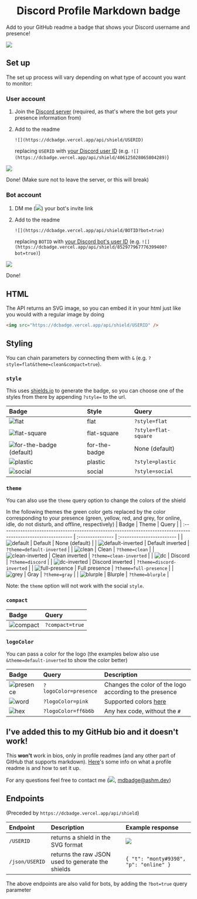 <h1 style="text-align: center">Discord Profile Markdown badge</h1>

Add to your GitHub readme a badge that shows your Discord username and presence!

![](https://dcbadge.vercel.app/api/shield/852977967776399400?bot=true)

## Set up

The set up process will vary depending on what type of account you want to monitor:

### User account

1. Join the [Discord server](https://discord.gg/zkspfFwqDg) (required, as that's where the bot gets your presence information from)
2. Add to the readme

   `![](https://dcbadge.vercel.app/api/shield/USERID)`

   replacing `USERID` with [your Discord user ID](https://support.discord.com/hc/en-us/articles/206346498-Where-can-I-find-my-User-Server-Message-ID-) (e.g. `![](https://dcbadge.vercel.app/api/shield/406125028065804289)`)

![](https://dcbadge.vercel.app/api/shield/406125028065804289)

Done! (Make sure not to leave the server, or this will break)

### Bot account

1. DM me (![](https://dcbadge.vercel.app/api/shield/406125028065804289?style=flat&compact=true)) your bot's invite link
2. Add to the readme

   `![](https://dcbadge.vercel.app/api/shield/BOTID?bot=true)`

   replacing `BOTID` with [your Discord bot's user ID](https://support.discord.com/hc/en-us/articles/206346498-Where-can-I-find-my-User-Server-Message-ID-) (e.g. `![](https://dcbadge.vercel.app/api/shield/852977967776399400?bot=true)`)

![](https://dcbadge.vercel.app/api/shield/852977967776399400?bot=true)

Done!

## HTML

The API returns an SVG image, so you can embed it in your html just like you would with a regular image by doing

```html
<img src="https://dcbadge.vercel.app/api/shield/USERID" />
```

## Styling

You can chain parameters by connecting them with `&` (e.g. `?style=flat&theme=clean&compact=true`).

### `style`

This uses [shields.io](https://shields.io) to generate the badge, so you can choose one of the styles from there by appending `?style=` to the url.

| Badge                                                                                                        | Style         | Query                |
| :----------------------------------------------------------------------------------------------------------- | :------------ | :------------------- |
| ![flat](https://dcbadge.vercel.app/api/shield/852977967776399400?bot=true&style=flat)               | flat          | `?style=flat`        |
| ![flat-square](https://dcbadge.vercel.app/api/shield/852977967776399400?bot=true&style=flat-square) | flat-square   | `?style=flat-square` |
| ![for-the-badge (default)](https://dcbadge.vercel.app/api/shield/852977967776399400?bot=true)       | for-the-badge | None (default)       |
| ![plastic](https://dcbadge.vercel.app/api/shield/852977967776399400?bot=true&style=plastic)         | plastic       | `?style=plastic`     |
| ![social](https://dcbadge.vercel.app/api/shield/852977967776399400?bot=true&style=social)           | social        | `?style=social`      |

### `theme`

You can also use the `theme` query option to change the colors of the shield

In the following themes the green color gets replaced by the color corresponding to your presence (green, yellow, red, and grey, for online, idle, do not disturb, and offline, respectively)
| Badge | Theme | Query |
| :------------------------------------------------------------------------------------------------------------ | :--------------- | :------------------------ |
| ![default](https://dcbadge.vercel.app/api/shield/852977967776399400?bot=true) | Default | None (default) |
| ![default-inverted](https://dcbadge.vercel.app/api/shield/852977967776399400?bot=true&theme=default-inverted) | Default inverted | `?theme=default-inverted` |
| ![clean](https://dcbadge.vercel.app/api/shield/852977967776399400?bot=true&theme=clean) | Clean | `?theme=clean` |
| ![clean-inverted](https://dcbadge.vercel.app/api/shield/852977967776399400?bot=true&theme=clean-inverted) | Clean inverted | `?theme=clean-inverted` |
| ![dc](https://dcbadge.vercel.app/api/shield/852977967776399400?bot=true&theme=discord) | Discord | `?theme=discord` |
| ![dc-inverted](https://dcbadge.vercel.app/api/shield/852977967776399400?bot=true&theme=discord-inverted) | Discord inverted | `?theme=discord-inverted` |
| ![full-presence](https://dcbadge.vercel.app/api/shield/852977967776399400?bot=true&theme=full-presence) | Full presence | `?theme=full-presence` |
| ![grey](https://dcbadge.vercel.app/api/shield/852977967776399400?bot=true&theme=gray) | Gray | `?theme=gray` |
| ![blurple](https://dcbadge.vercel.app/api/shield/852977967776399400?bot=true&theme=blurple) | Blurple | `?theme=blurple` |

Note: the `theme` option will not work with the social `style`.

### `compact`

| Badge                                                                                               | Query           |
| :-------------------------------------------------------------------------------------------------- | :-------------- |
| ![compact](https://dcbadge.vercel.app/api/shield/852977967776399400?bot=true&compact=true) | `?compact=true` |

### `logoColor`

You can pass a color for the logo (the examples below also use `&theme=default-inverted` to show the color better)

| Badge                                                                                                                             | Query                 | Description                                             |
| :-------------------------------------------------------------------------------------------------------------------------------- | :-------------------- | :------------------------------------------------------ |
| ![presence](https://dcbadge.vercel.app/api/shield/852977967776399400?bot=true&logoColor=presence&theme=default-inverted) | `?logoColor=presence` | Changes the color of the logo according to the presence |
| ![word](https://dcbadge.vercel.app/api/shield/852977967776399400?bot=true&logoColor=pink&theme=default-inverted)         | `?logoColor=pink`     | Supported colors [here](https://shields.io/#colors)     |
| ![hex](https://dcbadge.vercel.app/api/shield/852977967776399400?bot=true&logoColor=ff6b6b&theme=default-inverted)        | `?logoColor=ff6b6b`   | Any hex code, without the `#`                           |

## I've added this to my GitHub bio and it doesn't work!

This **won't** work in bios, only in profile readmes (and any other part of GitHub that supports markdown).
[Here](https://mansik16.medium.com/adding-a-readme-to-your-github-profile-2ec88bfedeb)'s some info on what a profile readme is and how to set it up.

For any questions feel free to contact me (![](https://dcbadge.vercel.app/api/shield/406125028065804289?style=flat&compact=true), [mdbadge@ashm.dev](mailto:mdbadge@ashm.dev))

## Endpoints

(Preceded by `https://dcbadge.vercel.app/api/shield`)

| Endpoint       | Description                                       | Example response                                                                  |
| :------------- | :------------------------------------------------ | :-------------------------------------------------------------------------------- |
| `/USERID`      | returns a shield in the SVG format                | ![](https://dcbadge.vercel.app/api/shield/406125028065804289?style=flat) |
| `/json/USERID` | returns the raw JSON used to generate the shields | `{ "t": "monty#9398", "p": "online" }`                                            |

The above endpoints are also valid for bots, by adding the `?bot=true` query parameter
